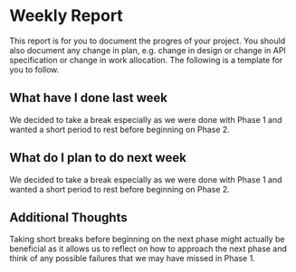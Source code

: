 # Weekly Report

This report is for you to document the progres of your project. You should also document any change in plan, e.g. change in design or change in API specification or change in work allocation. The following is a template for you to follow.

## What have I done last week

We decided to take a break especially as we were done with Phase 1 and wanted a short period to rest before beginning on Phase 2.

## What do I plan to do next week

We decided to take a break especially as we were done with Phase 1 and wanted a short period to rest before beginning on Phase 2.

## Additional Thoughts

Taking short breaks before beginning on the next phase might actually be beneficial as it allows us to reflect on how to approach the next phase and think of any possible failures that we may have missed in Phase 1.